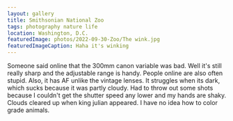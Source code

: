 ```yaml
---
layout: gallery
title: Smithsonian National Zoo
tags: photography nature life
location: Washington, D.C.
featuredImage: photos/2022-09-30-Zoo/The wink.jpg
featuredImageCaption: Haha it's winking
---
```


Someone said online that the 300mm canon variable was bad. Well it's still really sharp and the adjustable range is handy. People online are also often stupid. 
Also, it has AF unlike the vintage lenses. It struggles when its dark, which sucks because it was partly cloudy. Had to throw out some shots because I couldn't get the shutter speed any lower and my hands are shaky.
Clouds cleared up when king julian appeared.
I have no idea how to color grade animals.
